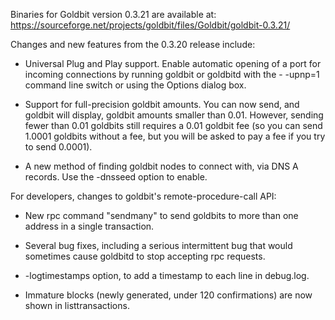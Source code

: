 Binaries for Goldbit version 0.3.21 are available at:
  https://sourceforge.net/projects/goldbit/files/Goldbit/goldbit-0.3.21/

Changes and new features from the 0.3.20 release include:

* Universal Plug and Play support.  Enable automatic opening of a port for incoming connections by running goldbit or goldbitd with the - -upnp=1 command line switch or using the Options dialog box.

* Support for full-precision goldbit amounts.  You can now send, and goldbit will display, goldbit amounts smaller than 0.01.  However, sending fewer than 0.01 goldbits still requires a 0.01 goldbit fee (so you can send 1.0001 goldbits without a fee, but you will be asked to pay a fee if you try to send 0.0001).

* A new method of finding goldbit nodes to connect with, via DNS A records. Use the -dnsseed option to enable.

For developers, changes to goldbit's remote-procedure-call API:

* New rpc command "sendmany" to send goldbits to more than one address in a single transaction.

* Several bug fixes, including a serious intermittent bug that would sometimes cause goldbitd to stop accepting rpc requests. 

* -logtimestamps option, to add a timestamp to each line in debug.log.

* Immature blocks (newly generated, under 120 confirmations) are now shown in listtransactions.

